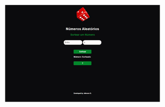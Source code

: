 <img src="https://github.com/jeffcolyn/numeros-aleatorios/blob/main/assets/numeros%20aleatorios%20jpg.jpg?raw=true">
